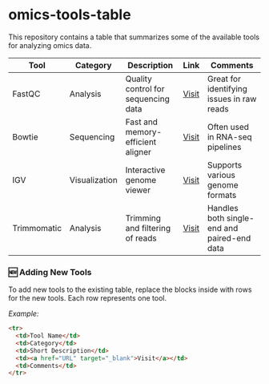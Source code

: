 # omics-tools-table
This repository contains a table that summarizes some of the available tools for analyzing omics data. 

  <table id="toolsTable" class="display">
    <thead>
      <tr>
        <th>Tool</th>
        <th>Category</th>
        <th>Description</th>
        <th>Link</th>
        <th>Comments</th>
      </tr>
    </thead>
    <tbody>
      <tr>
        <td>FastQC</td>
        <td>Analysis</td>
        <td>Quality control for sequencing data</td>
        <td><a href="https://www.bioinformatics.babraham.ac.uk/projects/fastqc/" target="_blank">Visit</a></td>
        <td>Great for identifying issues in raw reads</td>
      </tr>
      <tr>
        <td>Bowtie</td>
        <td>Sequencing</td>
        <td>Fast and memory-efficient aligner</td>
        <td><a href="http://bowtie-bio.sourceforge.net/index.shtml" target="_blank">Visit</a></td>
        <td>Often used in RNA-seq pipelines</td>
      </tr>
      <tr>
        <td>IGV</td>
        <td>Visualization</td>
        <td>Interactive genome viewer</td>
        <td><a href="https://software.broadinstitute.org/software/igv/" target="_blank">Visit</a></td>
        <td>Supports various genome formats</td>
      </tr>
      <tr>
        <td>Trimmomatic</td>
        <td>Analysis</td>
        <td>Trimming and filtering of reads</td>
        <td><a href="http://www.usadellab.org/cms/?page=trimmomatic" target="_blank">Visit</a></td>
        <td>Handles both single-end and paired-end data</td>
      </tr>
    </tbody>
  </table>

### 🆕 Adding New Tools
To add new tools to the existing table, replace the <tr> blocks inside <tbody> with rows for the new tools. Each row represents one tool.

_Example:_

```html
<tr>
  <td>Tool Name</td>
  <td>Category</td>
  <td>Short Description</td>
  <td><a href="URL" target="_blank">Visit</a></td>
  <td>Comments</td>
</tr>


